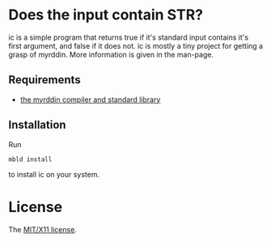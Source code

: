 Does the input contain STR?
===========================

ic is a simple program that returns true if it's standard input contains
it's first argument, and false if it does not. ic is mostly a tiny
project for getting a grasp of myrddin. More information is given in
the man-page.

Requirements
------------

* [the myrddin compiler and standard library](https://www.github.com/oridb/mc)

Installation
------------

Run

	mbld install

to install ic on your system.

License
=======

The [MIT/X11 license](./LICENSE).
